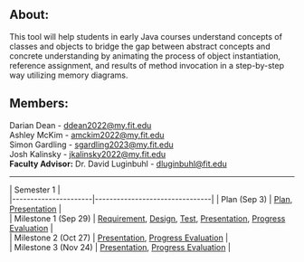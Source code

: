 ## About:

This tool will help students in early Java courses understand 
concepts of classes and objects to bridge the gap between abstract concepts and concrete 
understanding by animating the process of object instantiation, reference assignment, and 
results of method invocation in a step-by-step way utilizing memory diagrams. 

## Members:

Darian Dean - ddean2022@my.fit.edu  
Ashley McKim - amckim2022@my.fit.edu  
Simon Gardling - sgardling2023@my.fit.edu  
Josh Kalinsky - jkalinsky2022@my.fit.edu  
**Faculty Advisor:**
Dr. David Luginbuhl - dluginbuhl@fit.edu

___


| Semester 1 |  
|----------------------|--------------------------------| 
| Plan (Sep 3)         | [Plan](/files/ProjectPlan.pdf), [Presentation](/files/PlanPresentation.pdf) |   
| Milestone 1 (Sep 29) | [Requirement](/files/M1Requirement.pdf), [Design](/files/M1Design.pdf), [Test](/files/M1Test.pdf), [Presentation](/files/M1Presentation.pdf), [Progress Evaluation](/files/M1Eval.pdf) |  
| Milestone 2 (Oct 27) | [Presentation](/files/M2Presentation.pdf), [Progress Evaluation](/files/M2Eval.pdf) |  
| Milestone 3 (Nov 24) | [Presentation](/files/M3Presentation.pdf), [Progress Evaluation](/files/M3Eval.pdf) |  
